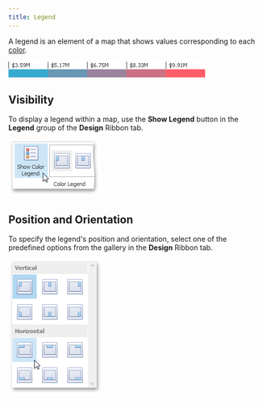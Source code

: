 ```yaml
---
title: Legend
---
```

A legend is an element of a map that shows values corresponding to each [color](../../../../../dashboard-for-desktop/articles/dashboard-designer/designing-dashboard-items/choropleth-map/map-coloring.md).

![ChoroplethMap_Legend](../../../../images/Img22232.png)

## Visibility
To display a legend within a map, use the **Show Legend** button in the **Legend** group of the **Design** Ribbon tab.

![ChoroplethMap_ShowLegend_Ribbon](../../../../images/Img22233.png)

## Position and Orientation
To specify the legend's position and orientation, select one of the predefined options from the gallery in the **Design** Ribbon tab.

![Map_LegendPosition_Ribbon](../../../../images/Img22236.png)